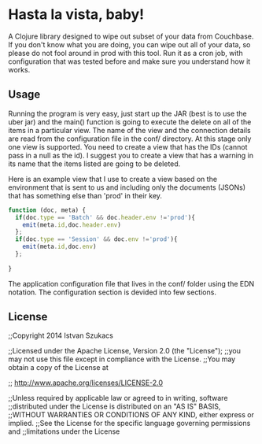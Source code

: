 # Hasta la vista, baby!

A Clojure library designed to wipe out subset of your data from Couchbase. If you don't know what you are doing, you can wipe out all of your data, so please do not fool around in prod with this tool. Run it as a cron job, with configuration that was tested before and make sure you understand how it works.

## Usage

Running the program is very easy, just start up the JAR (best is to use the uber jar) and the main() function is going to execute the delete on all of the items in a particular view. The name of the view and the connection details are read from the configuration file in the conf/ directory. At this stage only one view is supported. You need to create a view that has the IDs (cannot pass in a null as the id). I suggest you to create a view that has a warning in its name that the items listed are going to be deleted. 

Here is an example view that I use to create a view based on the environment that is sent to us and including only the documents (JSONs) that has something else than 'prod' in their key.

```JavaScript
function (doc, meta) {
  if(doc.type == 'Batch' && doc.header.env !='prod'){
    emit(meta.id,doc.header.env)
  };
  if(doc.type == 'Session' && doc.env !='prod'){
    emit(meta.id,doc.env)
  };
  
}
```

The application configuration file that lives in the conf/ folder using the EDN notation. The configuration section is devided into few sections.



## License

;;Copyright 2014 Istvan Szukacs

;;Licensed under the Apache License, Version 2.0 (the "License");
;;you may not use this file except in compliance with the License.
;;You may obtain a copy of the License at

;;    http://www.apache.org/licenses/LICENSE-2.0

;;Unless required by applicable law or agreed to in writing, software
;;distributed under the License is distributed on an "AS IS" BASIS,
;;WITHOUT WARRANTIES OR CONDITIONS OF ANY KIND, either express or implied.
;;See the License for the specific language governing permissions and
;;limitations under the License
